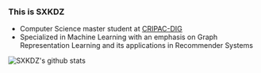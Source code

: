 ### This is SXKDZ
- Computer Science master student at [CRIPAC-DIG](https://github.com/CRIPAC-DIG)
- Specialized in Machine Learning with an emphasis on Graph Representation Learning and its applications in Recommender Systems

![SXKDZ's github stats](https://github-readme-stats.vercel.app/api?username=SXKDZ&show_icons=true&bg_color=30,e96443,904e95&title_color=fff&text_color=fff)
